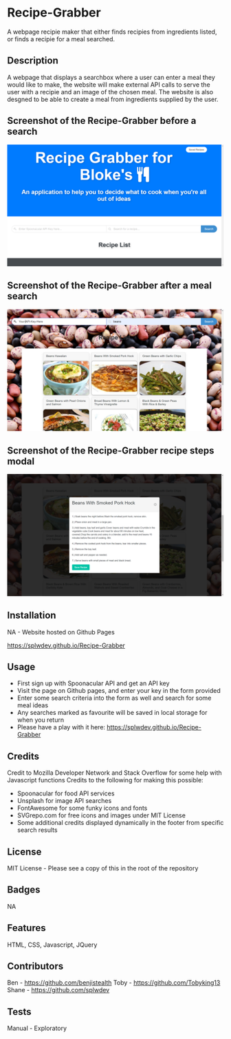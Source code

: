 # Recipe-Grabber
A webpage recipie maker that either finds recipies from ingredients listed, or finds a recipie for a meal searched.

## Description

A webpage that displays a searchbox where a user can enter a meal they would like to make, the website will make external API 
calls to serve the user with a recipie and an image of the chosen meal.
The website is also desgned to be able to create a meal from ingredients supplied by the user.


## Screenshot of the Recipe-Grabber before a search


  <img alt="Screenshot_1" src="assets\images\screenshot1.png">



## Screenshot of the Recipe-Grabber after a meal search


  <img alt="Screenshot_1" src="assets\images\screenshot2.png">

## Screenshot of the Recipe-Grabber recipe steps modal


  <img alt="Screenshot_1" src="assets\images\screenshot3.png">


## Installation

NA - Website hosted on Github Pages

https://splwdev.github.io/Recipe-Grabber

## Usage
- First sign up with Spoonacular API and get an API key
- Visit the page on Github pages, and enter your key in the form provided
- Enter some search criteria into the form as well and search for some meal ideas
- Any searches marked as favourite will be saved in local storage for when you return
- Please have a play with it here: https://splwdev.github.io/Recipe-Grabber

## Credits

Credit to Mozilla Developer Network and Stack Overflow for some help with Javascript functions
Credits to the following for making this possible:
- Spoonacular for food API services
- Unsplash for image API searches
- FontAwesome for some funky icons and fonts
- SVGrepo.com for free icons and images under MIT License
- Some additional credits displayed dynamically in the footer from specific search results

## License

MIT License - Please see a copy of this in the root of the repository


## Badges

NA

## Features

HTML, CSS, Javascript, JQuery

## Contributors

Ben - https://github.com/benjistealth
Toby - https://github.com/Tobyking13
Shane - https://github.com/splwdev

## Tests

Manual - Exploratory
